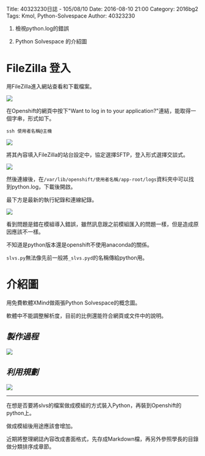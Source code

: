 Title: 40323230日誌 - 105/08/10
Date: 2016-08-10 21:00
Category: 2016bg2
Tags: Kmol, Python-Solvespace
Author: 40323230


1. 檢視python.log的錯誤

1. Python Solvespace 的介紹圖

<!-- PELICAN_END_SUMMARY -->

FileZilla 登入
===

用FileZilla進入網站查看和下載檔案。

<img src="http://i.imgur.com/oXaiwCp.jpg" >

在Openshift的網頁中按下"Want to log in to your application?"連結，能取得一個字串，形式如下。

`ssh 使用者名稱@主機`

<img src="http://i.imgur.com/dpua4rp.jpg" >

將其內容填入FileZilla的站台設定中，協定選擇SFTP，登入形式選擇交談式。

<img src="http://i.imgur.com/nmtCVUg.jpg" >

然後連線後，在`/var/lib/openshift/使用者名稱/app-root/logs`資料夾中可以找到python.log，下載後開啟。

最下方是最新的執行紀錄和連線紀錄。

<img src="http://i.imgur.com/l8Xoe0b.jpg" >

看到問題是錯在模組導入錯誤，雖然訊息跟之前模組匯入的問題一樣，但是造成原因應該不一樣。

不知道是python版本還是openshift不使用anaconda的關係。

`slvs.py`無法像先前一般將`_slvs.pyd`的名稱傳給python用。

介紹圖
===

用免費軟體XMind做兩張Python Solvespace的概念圖。

軟體中不能調整解析度，目前的比例還能符合網頁或文件中的說明。

*製作過程*
---

<img src="http://i.imgur.com/e6JWCWW.png" >

*利用規劃*
---

<img src="http://i.imgur.com/62SVuDT.png" >

<hr>

在想是否要將slvs的檔案做成模組的方式裝入Python，再裝到Openshift的python上。

做成模組後用途應該會增加。

近期將整理網誌內容改成書面格式，先存成Markdown檔，再另外參照學長的目錄做分類排序成章節。